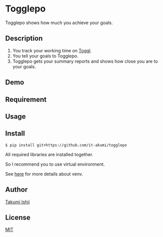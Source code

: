 Togglepo
====

Togglepo shows how much you achieve your goals.

## Description
1. You track your working time on [Toggl](https://toggl.com).
1. You tell your goals to Togglepo.
1. Togglepo gets your summary reports and shows how close you are to your goals.

## Demo

## Requirement

## Usage

## Install
```
$ pip install git+https://github.com/it-akumi/togglepo
```

All required libraries are installed together.

So I recommend you to use virtual environment.

See [here](https://docs.python.org/3/library/venv.html) for more details about venv.

## Author
[Takumi Ishii](https://github.com/it-akumi)

## License
[MIT](https://github.com/it-akumi/togglepo/blob/master/LICENSE)
